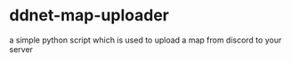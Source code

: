 # ddnet-map-uploader
a simple python script which is used to upload a map from discord to your server
